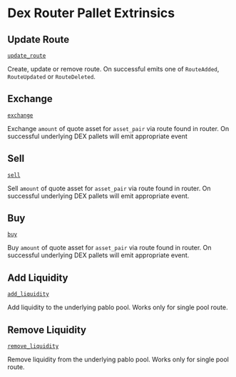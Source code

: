 <!-- AUTOMATICALLY GENERATED -->
<!-- Generated at 2022-07-05T22:23:24.140510893Z -->

# Dex Router Pallet Extrinsics

## Update Route

[`update_route`](https://dali.devnets.composablefinance.ninja/doc/pallet_dex_router/pallet/enum.Call.html#variant.update_route)

Create, update or remove route.
On successful emits one of `RouteAdded`, `RouteUpdated` or `RouteDeleted`.

## Exchange

[`exchange`](https://dali.devnets.composablefinance.ninja/doc/pallet_dex_router/pallet/enum.Call.html#variant.exchange)

Exchange `amount` of quote asset for `asset_pair` via route found in router.
On successful underlying DEX pallets will emit appropriate event

## Sell

[`sell`](https://dali.devnets.composablefinance.ninja/doc/pallet_dex_router/pallet/enum.Call.html#variant.sell)

Sell `amount` of quote asset for `asset_pair` via route found in router.
On successful underlying DEX pallets will emit appropriate event.

## Buy

[`buy`](https://dali.devnets.composablefinance.ninja/doc/pallet_dex_router/pallet/enum.Call.html#variant.buy)

Buy `amount` of quote asset for `asset_pair` via route found in router.
On successful underlying DEX pallets will emit appropriate event.

## Add Liquidity

[`add_liquidity`](https://dali.devnets.composablefinance.ninja/doc/pallet_dex_router/pallet/enum.Call.html#variant.add_liquidity)

Add liquidity to the underlying pablo pool.
Works only for single pool route.

## Remove Liquidity

[`remove_liquidity`](https://dali.devnets.composablefinance.ninja/doc/pallet_dex_router/pallet/enum.Call.html#variant.remove_liquidity)

Remove liquidity from the underlying pablo pool.
Works only for single pool route.
